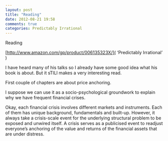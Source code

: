 ```yaml
---
layout: post
title: "Reading"
date: 2012-08-21 19:58
comments: true
categories: Predictably Irrational
---
```


Reading 

[http://www.amazon.com/gp/product/006135323X/]( ‘Predictably Irrational’ )


I have heard many of his talks so I already have some good idea what his book is about. But it sTILl makes a very interesting read.


First couple of chapters are about price anchoring.


I suppose we can use it as a socio-psychological groundwork to explain why we have frequent financial crises.


Okay, each financial crisis involves different markets and instruments. Each of them has unique background,  fundamentals and built-up. However, it always take a crisis-scale event for the underlying structural problem to be exposed and unwired itself. A crisis serves as a publicised event to readjust everyone’s anchoring of the value and returns of the financial assets that are under distress.

